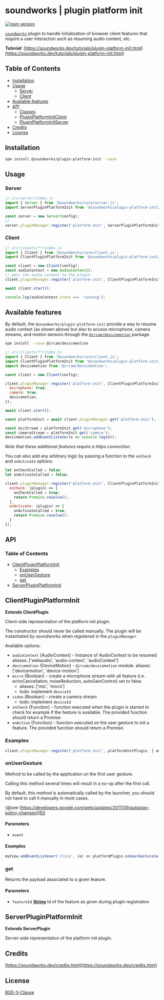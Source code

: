 # soundworks | plugin platform init

[![npm version](https://badge.fury.io/js/@soundworks%2Fplugin-platform-init.svg)](https://badge.fury.io/js/@soundworks%2Fplugin-platform)

[`soundworks`](https://soundworks.dev) plugin to handle initialization of browser client features that require a user interaction such as resuming audio context, etc.

**_Tutorial_**: [https://soundworks.dev/tutorials/plugin-platform-init.html](https://soundworks.dev/tutorials/plugin-platform-init.html)

## Table of Contents

<!-- toc -->

- [Installation](#installation)
- [Usage](#usage)
  * [Server](#server)
  * [Client](#client)
- [Available features](#available-features)
- [API](#api)
  * [Classes](#classes)
  * [PluginPlatformInitClient](#pluginplatforminitclient)
  * [PluginPlatformInitServer](#pluginplatforminitserver)
- [Credits](#credits)
- [License](#license)

<!-- tocstop -->

## Installation

```sh
npm install @soundworks/plugin-platform-init --save
```

## Usage

### Server

```js
// src/server/index.js
import { Server } from '@soundworks/core/server.js';
import ServerPluginPlatformInit from '@soundworks/plugin-platform-init/server.js';

const server = new Server(config);
//
server.pluginManager.register('platform-init', ServerPluginPlatformInit);
```

### Client

```js
// src/clients/**/index.js
import { Client } from '@soundworks/core/client.js';
import ClientPluginPlatformInit from '@soundworks/plugin-platform-init/client.js';

const client = new Client(config);
const audioContext = new AudioContext();
// pass the audio context to the plugin
client.pluginManager.register('platform-init', ClientPluginPlatformInit, { audioContext });

await client.start();

console.log(audioContext.state === 'running');
```

## Available features

By default, the `@soundworks/plugin-platform-init` provide a way to resume audio context (as shown above) but also to access microphone, camera streams, and motion sensors through the [`@ircam/devicemotion`](https://www.npmjs.com/package/@ircam/devicemotion) package.

```sh
npm install --save @ircam/devicemotion
```

```js
// src/clients/**/index.js
import { Client } from '@soundworks/core/client.js';
import ClientPluginPlatformInit from '@soundworks/plugin-platform-init/client.js';
import devicemotion from '@ircam/devicemotion';

const client = new Client(config);

client.pluginManager.register('platform-init', ClientPluginPlatformInit, {
  microphone: true,
  camera: true,
  devicemotion,
});

await client.start();

const platformInit = await client.pluginManager.get('platform-init');

const micStream = platformInit.get('microphone');
const cameraStream = platformInit.get('camera');
devicemotion.addEventListener(e => console.log(e));
```

_Note that these additional features require a https connection._

You can also add any arbitrary logic by passing a function to the `onCheck` and
`onActivate` options:

```js
let onCheckCalled = false;
let onActivateCalled = false;

client.pluginManager.register('platform-init', ClientPluginPlatformInit, {
  onCheck: (plugin) => {
    onCheckCalled = true;
    return Promise.resolve();
  },
  onActivate: (plugin) => {
    onActivateCalled = true;
    return Promise.resolve();
  }
});
```

## API

<!-- api -->
<!-- Generated by documentation.js. Update this documentation by updating the source code. -->

### Table of Contents

*   [ClientPluginPlatformInit][1]
    *   [Examples][2]
    *   [onUserGesture][3]
    *   [get][4]
*   [ServerPluginPlatformInit][5]

## ClientPluginPlatformInit

**Extends ClientPlugin**

Client-side representation of the platform init plugin.

The constructor should never be called manually. The plugin will be
instantiated by soundworks when registered in the `pluginManager`

Available options:

*   `audioContext` {AudioContext} - Instance of AudioContext to be resumed
    aliases: \['webaudio', 'audio-context', 'audioContext']
*   `devicemotion` {DeviceMotion} - `@ircam/devicemotion` module.
    aliases: \['devicemotion', 'device-motion']
*   `micro` {Boolean} - create a microphone stream with all feature (i.e.
    echoCancellation, noiseReduction, autoGainControl) set to false.
    *   aliases: \['mic', 'micro']
    *   todo: implement `deviceId`
*   `video` {Boolean} - create a camera stream
    *   todo: implement `deviceId`
*   `onCheck` {Function} - function executed when the plugin is started to check
    for example if the feature is available. The provided function should return
    a Promise.
*   `onActive` {Function} - function executed on the user gesture to init a feature.
    The provided function should return a Promise.

### Examples

```javascript
client.pluginManager.register('platform-init', platformInitPlugin, { audioContext });
```

### onUserGesture

Method to be called by the application on the first user gesture.

Calling this method several times will result in a no-op after the first call.

By default, this method is automatically called by the launcher, you should not
have to call it manually in most cases.

{@see [https://developers.google.com/web/updates/2017/09/autoplay-policy-changes][6]}

#### Parameters

*   `event` &#x20;

#### Examples

```javascript
myView.addEventListener('click', (e) => platformPlugin.onUserGesture(e));
```

### get

Returns the payload associated to a given feature.

#### Parameters

*   `featureId` **[String][7]** Id of the feature as given during plugin registration

## ServerPluginPlatformInit

**Extends ServerPlugin**

Server-side representation of the platform init plugin.

[1]: #clientpluginplatforminit

[2]: #examples

[3]: #onusergesture

[4]: #get

[5]: #serverpluginplatforminit

[6]: https://developers.google.com/web/updates/2017/09/autoplay-policy-changes

[7]: https://developer.mozilla.org/docs/Web/JavaScript/Reference/Global_Objects/String

<!-- apistop -->

## Credits

[https://soundworks.dev/credits.html](https://soundworks.dev/credits.html)

## License

[BSD-3-Clause](./LICENSE)
